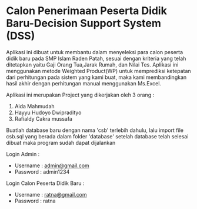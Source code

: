 # Calon Penerimaan Peserta Didik Baru-Decision Support System (DSS)
Aplikasi ini dibuat untuk membantu dalam menyeleksi para calon peserta didik baru pada SMP Islam Raden Patah, sesuai dengan kriteria yang telah ditetapkan
yaitu Gaji Orang Tua,Jarak Rumah, dan Nilai Tes. Aplikasi ini menggunakan metode Weighted Product(WP) untuk memprediksi ketepatan dari perhitungan
pada sistem yang kami buat, maka kami membandingkan hasil akhir dengan perhitungan manual menggunakan Ms.Excel.

Aplikasi ini merupakan Project yang dikerjakan oleh 3 orang :
1. Aida Mahmudah
2. Hayyu Hudoyo Dwipradityo
3. Rafialdy Cakra mussafa

Buatlah database baru dengan nama 'csb' terlebih dahulu, lalu import file csb.sql yang berada dalam folder 'database' 
setelah database telah selesai dibuat maka program sudah dapat dijalankan

Login Admin :
- Username : admin@gmail.com
- Password : admin1234

Login Calon Peserta Didik Baru :
- Username : ratna@gmail.com
- Password : ratna

